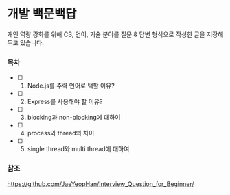 # 개발 백문백답
개인 역량 강화를 위해 CS, 언어, 기술 분야를 질문 & 답변 형식으로 작성한 글을 저장해두고 있습니다.

### 목차

- [ ] 1. Node.js를 주력 언어로 택할 이유?
- [ ] 2. Express를 사용해야 할 이유?
- [ ] 3. blocking과 non-blocking에 대하여
- [ ] 4. process와 thread의 차이
- [ ] 5. single thread와 multi thread에 대하여

### 참조
https://github.com/JaeYeopHan/Interview_Question_for_Beginner/

